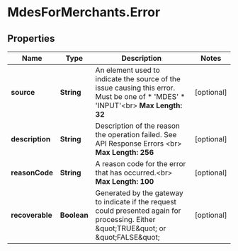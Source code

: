 # MdesForMerchants.Error

## Properties
Name | Type | Description | Notes
------------ | ------------- | ------------- | -------------
**source** | **String** | An element used to indicate the source of the issue causing this error. Must be one of   * &#39;MDES&#39;  * &#39;INPUT&#39;&lt;br&gt;   __Max Length: 32__  | [optional] 
**description** | **String** | Description of the reason the operation failed. See API Response Errors &lt;br&gt; __Max Length: 256__  | [optional] 
**reasonCode** | **String** | A reason code for the error that has occurred.&lt;br&gt; __Max Length: 100__  | [optional] 
**recoverable** | **Boolean** | Generated by the gateway to indicate if the request could presented again for processing. Either \&quot;TRUE\&quot; or \&quot;FALSE\&quot;  | [optional] 


